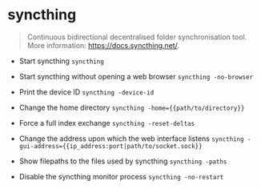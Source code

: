 # syncthing
> Continuous bidirectional decentralised folder synchronisation tool.
> More information: <https://docs.syncthing.net/>.

- Start syncthing
`syncthing`

- Start syncthing without opening a web browser
`syncthing -no-browser`

- Print the device ID
`syncthing -device-id`

- Change the home directory
`syncthing -home={{path/to/directory}}`

- Force a full index exchange
`syncthing -reset-deltas`

- Change the address upon which the web interface listens
`syncthing -gui-address={{ip_address:port|path/to/socket.sock}}`

- Show filepaths to the files used by syncthing
`syncthing -paths`

- Disable the syncthing monitor process
`syncthing -no-restart`

